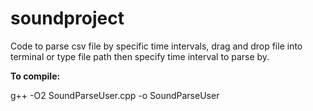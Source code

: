 # soundproject
Code to parse csv file by specific time intervals, drag and drop file into terminal or type file path then specify time interval to parse by.

<b>To compile:</b>

g++ -O2 SoundParseUser.cpp -o SoundParseUser
